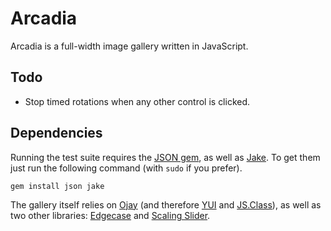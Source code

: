 Arcadia
=======

Arcadia is a full-width image gallery written in JavaScript.


Todo
----

* Stop timed rotations when any other control is clicked.


Dependencies
------------

Running the test suite requires the [JSON gem][json], as well as [Jake][jake].
To get them just run the following command (with `sudo` if you prefer).

    gem install json jake

The gallery itself relies on [Ojay][ojay] (and therefore [YUI][yui] and
[JS.Class][jsclass]), as well as two other libraries: [Edgecase][edgecase] and
[Scaling Slider][slider].


  [json]:     http://flori.github.com/json
  [jake]:     http://github.com/jcoglan/jake
  [ojay]:     http://ojay.othermedia.org
  [yui]:      http://developer.yahoo.com/yui/2/
  [jsclass]:  http://jsclass.jcoglan.com/
  [edgecase]: http://github.com/othermedia/edgecase
  [slider]:   http://github.com/othermedia/scaling-slider
